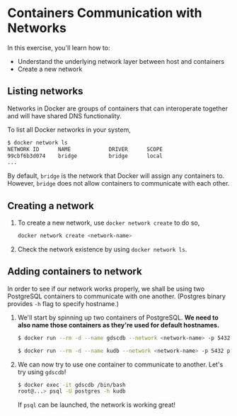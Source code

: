 # Containers Communication with Networks

In this exercise, you'll learn how to:
* Understand the underlying network layer between host and containers
* Create a new network

## Listing networks
Networks in Docker are groups of containers that can interoperate together and will have shared DNS functionality.

To list all Docker networks in your system,

```sh
$ docker network ls
NETWORK ID      NAME            DRIVER      SCOPE
99cbf6b3d074    bridge          bridge      local
...
```

By default, `bridge` is the network that Docker will assign any containers to. However, `bridge` does not allow containers to communicate with each other.

## Creating a network

1. To create a new network, use `docker network create` to do so,

   ```sh
   docker network create <network-name>
   ```

2. Check the network existence by using `docker network ls`.

## Adding containers to network

In order to see if our network works properly, we shall be using two PostgreSQL containers to communicate with one another. (Postgres binary provides `-h` flag to specify hostname.)

1. We'll start by spinning up two containers of PostgreSQL. **We need to also name those containers as they're used for default hostnames.**
   
   ```sh
   $ docker run --rm -d --name gdscdb --network <network-name> -p 5432 postgres:latest

   $ docker run --rm -d --name kudb --network <network-name> -p 5432 postgres:latest
   ```

2. We can now try to use one container to communicate to another. Let's try using `gdscdb`!

   ```sh
   $ docker exec -it gdscdb /bin/bash
   root@...> psql -U postgres -h kudb
   ```

   If `psql` can be launched, the network is working great!